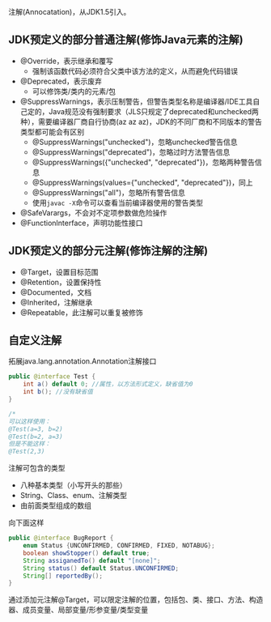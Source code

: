 注解(Annocatation)，从JDK1.5引入。

## JDK预定义的部分**普通注解**(修饰Java元素的注解)

- @Override，表示继承和覆写
  - 强制该函数代码必须符合父类中该方法的定义，从而避免代码错误
- @Deprecated，表示废弃
  - 可以修饰类/类内的元素/包
- @SuppressWarnings，表示压制警告，但警告类型名称是编译器/IDE工具自己定的，Java规范没有强制要求（JLS只规定了deprecated和unchecked两种），需要编译器厂商自行协商(az az az)，JDK的不同厂商和不同版本的警告类型都可能会有区别
  - @SuppressWarnings("unchecked")，忽略unchecked警告信息
  - @SuppressWarnings("deprecated")，忽略过时方法警告信息
  - @SuppressWarnings({"unchecked", "deprecated"})，忽略两种警告信息
  - @SuppressWarnings(values={"unchecked", "deprecated"})，同上
  - @SuppressWarnings("all")，忽略所有警告信息
  - 使用`javac -X`命令可以查看当前编译器使用的警告类型
- @SafeVarargs，不会对不定项参数做危险操作
- @FunctionInterface，声明功能性接口

## JDK预定义的部分**元注解**(修饰注解的注解)

- @Target，设置目标范围
- @Retention，设置保持性
- @Documented，文档
- @Inherited，注解继承
- @Repeatable，此注解可以重复被修饰

## 自定义注解

拓展java.lang.annotation.Annotation注解接口

```java
public @interface Test {
    int a() default 0; //属性，以方法形式定义，缺省值为0
    int b(); //没有缺省值
}

/*
可以这样使用：
@Test(a=3, b=2)
@Test(b=2, a=3)
但是不能这样：
@Test(2,3)
```

注解可包含的类型

- 八种基本类型（小写开头的那些）
- String、Class、enum、注解类型
- 由前面类型组成的数组

向下面这样

```java
public @interface BugReport {
    enum Status {UNCONFIRMED, CONFIRMED, FIXED, NOTABUG};
    boolean showStopper() default true;
    String assiganedTo() default "[none]";
    String status() default Status.UNCONFIRMED;
    String[] reportedBy();
}
```

通过添加元注解@Target，可以限定注解的位置，包括包、类、接口、方法、构造器、成员变量、局部变量/形参变量/类型变量

